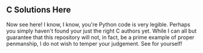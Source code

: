 ## C Solutions Here

Now see here! I know, I know, you're Python code is very legible. Perhaps you simply haven't
found your just the right C authors yet. While I can all but guarantee that this repository
will not, in fact, be a prime example of proper penmanship, I do not wish to temper your judgement. 
See for yourself!
